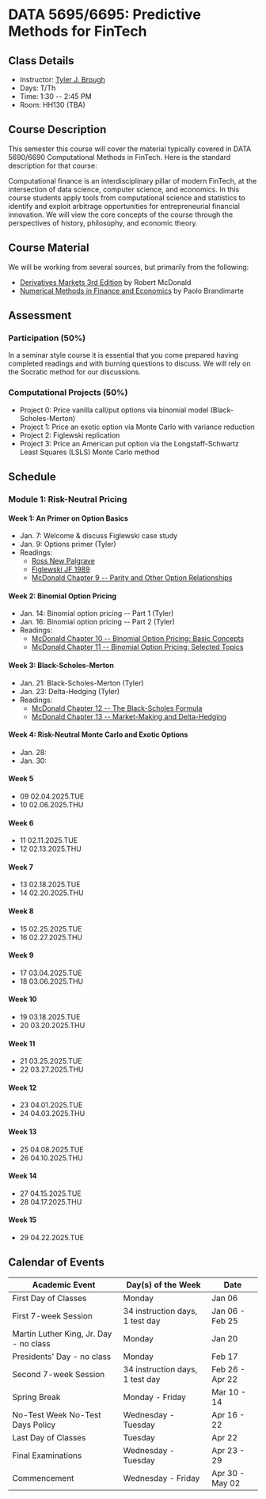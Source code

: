 # **DATA 5695/6695: Predictive Methods for FinTech**

## Class Details

- Instructor: [Tyler J. Brough](https://broughtj.github.io/)
- Days: T/Th
- Time: 1:30 -- 2:45 PM
- Room: HH130 (TBA)

## Course Description 

This semester this course will cover the material typically covered in DATA 5690/6690 Computational Methods in FinTech. Here is the standard description for that course: 

Computational finance is an interdisciplinary pillar of modern FinTech, at the intersection of data science, computer science, and economics. In this course students apply tools from computational science and statistics to identify and exploit arbitrage opportunities for entrepreneurial financial innovation. We will view the core concepts of the course through the perspectives of history, philosophy, and economic theory.  

## Course Material

We will be working from several sources, but primarily from the following: 

- [Derivatives Markets 3rd Edition](https://www.pearson.com/en-us/subject-catalog/p/derivatives-markets/P200000005976/9780137612864) by Robert McDonald
- [Numerical Methods in Finance and Economics](https://onlinelibrary.wiley.com/doi/book/10.1002/0470080493) by Paolo Brandimarte 


## Assessment 

### Participation (50%)

In a seminar style course it is essential that you come prepared having completed readings and with burning questions to discuss. We will rely on the Socratic method for our discussions. 


### Computational Projects (50%)

- Project 0: Price vanilla call/put options via binomial model (Black-Scholes-Merton) 
- Project 1: Price an exotic option via Monte Carlo with variance reduction
- Project 2: Figlewski replication
- Project 3: Price an American put option via the Longstaff-Schwartz Least Squares (LSLS) Monte Carlo method

## Schedule 

### Module 1: Risk-Neutral Pricing

#### Week 1: An Primer on Option Basics

- Jan. 7: Welcome & discuss Figlewski case study 
- Jan. 9: Options primer (Tyler) 
- Readings:
  - [Ross New Palgrave]()
  - [Figlewski JF 1989](https://usu.box.com/s/w7isz919owp6w21wz1esekv97efior5o)
  - [McDonald Chapter 9 -- Parity and Other Option Relationships](https://usu.app.box.com/file/1743588462692)

#### Week 2: Binomial Option Pricing 

- Jan. 14: Binomial option pricing -- Part 1 (Tyler)
- Jan. 16: Binomial option pricing -- Part 2 (Tyler)
- Readings:
  - [McDonald Chapter 10 -- Binomial Option Pricing: Basic Concepts](https://usu.app.box.com/file/1743602073176)
  - [McDonald Chapter 11 -- Binomial Option Pricing: Selected Topics](https://usu.app.box.com/file/1743589115485)

#### Week 3: Black-Scholes-Merton

- Jan. 21: Black-Scholes-Merton  (Tyler)
- Jan. 23: Delta-Hedging (Tyler)
- Readings:
  - [McDonald Chapter 12 -- The Black-Scholes Formula](https://usu.app.box.com/file/1743605999526)
  - [McDonald Chapter 13 -- Market-Making and Delta-Hedging](https://usu.app.box.com/file/1743591119897)

#### Week 4: Risk-Neutral Monte Carlo and Exotic Options

- Jan. 28: 
- Jan. 30:  

#### Week 5 

- 09 02.04.2025.TUE
- 10 02.06.2025.THU

#### Week 6 

- 11 02.11.2025.TUE
- 12 02.13.2025.THU

#### Week 7 

- 13 02.18.2025.TUE
- 14 02.20.2025.THU

#### Week 8 

- 15 02.25.2025.TUE
- 16 02.27.2025.THU

#### Week 9 

- 17 03.04.2025.TUE
- 18 03.06.2025.THU

#### Week 10

- 19 03.18.2025.TUE
- 20 03.20.2025.THU

#### Week 11

- 21 03.25.2025.TUE
- 22 03.27.2025.THU

#### Week 12

- 23 04.01.2025.TUE
- 24 04.03.2025.THU

#### Week 13

- 25 04.08.2025.TUE
- 26 04.10.2025.THU

#### Week 14

- 27 04.15.2025.TUE
- 28 04.17.2025.THU

#### Week 15

- 29 04.22.2025.TUE


## Calendar of Events

| Academic Event                         | Day(s) of the Week              | Date            |
|----------------------------------------|---------------------------------|-----------------|
| First Day of Classes                   | Monday                          | Jan 06          |
| First 7-week Session                   | 34 instruction days, 1 test day | Jan 06 - Feb 25 |
| Martin Luther King, Jr. Day - no class | Monday                          | Jan 20          |
| Presidents' Day - no class             | Monday                          | Feb 17          |
| Second 7-week Session                  | 34 instruction days, 1 test day | Feb 26 - Apr 22 |
| Spring Break                           | Monday - Friday                 | Mar 10 - 14     |
| No-Test Week No-Test Days Policy       | Wednesday - Tuesday             | Apr 16 - 22     |
| Last Day of Classes                    | Tuesday                         | Apr 22          |
| Final Examinations                     | Wednesday - Tuesday             | Apr 23 - 29     |
| Commencement                           | Wednesday - Friday              | Apr 30 - May 02 |